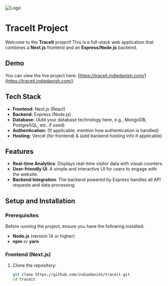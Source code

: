 ![Logo](https://i.ibb.co/ZPYp8rJ/tracit.png)
# TraceIt Project

Welcome to the **TraceIt** project! This is a full-stack web application that combines a **Next.js** frontend and an **Express/Node.js** backend.

## Demo

You can view the live project here: [https://traceit.indiedanish.com/](https://traceit.indiedanish.com/)

## Tech Stack

- **Frontend:** Next.js (React)
- **Backend:** Express (Node.js)
- **Database:** (Add your database technology here, e.g., MongoDB, PostgreSQL, etc. if used)
- **Authentication:** (If applicable, mention how authentication is handled)
- **Hosting:** Vercel (for frontend) & (add backend hosting info if applicable)

## Features

- **Real-time Analytics**: Displays real-time visitor data with visual counters.
- **User-friendly UI**: A simple and interactive UI for users to engage with the website.
- **Backend Integration**: The backend powered by Express handles all API requests and data processing.

## Setup and Installation

### Prerequisites

Before running the project, ensure you have the following installed:

- **Node.js** (version 14 or higher)
- **npm** or **yarn**

### Frontend (Next.js)

1. Clone the repository:
   ```bash
   git clone https://github.com/indiedanish/traceit.git
   cd traceit
